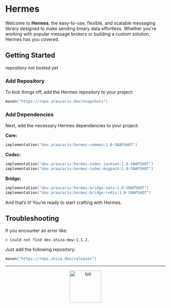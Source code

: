 # Hermes

Welcome to **Hermes**, the easy-to-use, flexible, and scalable messaging library designed to make
sending binary data effortless. Whether you're working with popular message brokers or building a
custom solution, Hermes has you covered.

## Getting Started

repository not hosted yet

### Add Repository

To kick things off, add the Hermes repository to your project:

```kotlin
maven("https://repo.araucaris.dev/snapshots")
```

### Add Dependencies

Next, add the necessary Hermes dependencies to your project:

**Core:**

```kotlin
implementation("dev.araucaris:hermes-common:1.0-SNAPSHOT")
```

**Codec:**

```kotlin
implementation("dev.araucaris:hermes-codec-jackson:1.0-SNAPSHOT")
implementation("dev.araucaris:hermes-codec-msgpack:1.0-SNAPSHOT")
```

**Bridge:**

```kotlin
implementation("dev.araucaris:hermes-bridge-nats:1.0-SNAPSHOT")
implementation("dev.araucaris:hermes-bridge-redis:1.0-SNAPSHOT")
```

And that’s it! You’re ready to start crafting with Hermes.

## Troubleshooting

If you encounter an error like:

`> Could not find dev.shiza:dew:1.1.2.`

Just add the following repository:

```kotlin
maven("https://repo.shiza.dev/releases")
```

---

<p align="center">
  <img height="100em" src="https://count.getloli.com/get/@:awa?theme=rule33" alt="loli"/>
</p>